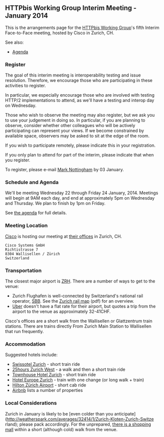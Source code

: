 ## HTTPbis Working Group Interim Meeting - January 2014

This is the arrangements page for the [HTTPbis Working
Group](http://trac.tools.ietf.org/wg/httpbis/trac/wiki)'s fifth Interim
Face-to-Face meeting, hosted by Cisco in Zurich, CH.

See also:

* [Agenda](agenda.md)

### Register

The goal of this interim meeting is interoperability testing and issue
resolution. Therefore, we encourage those who are participating in these
activities to register.

In particular, we especially encourage those who are involved with testing
HTTP/2 implementations to attend, as we'll have a testing and interop day on
Wednesday.

Those who wish to observe the meeting may also register, but we ask you to use
your judgement in doing so. In particular, if you are planning to observe,
consider whether other colleagues who will be actively participating can
represent your views. If we become constrained by available space, observers
may be asked to sit at the edge of the room.

If you wish to participate remotely, please indicate this in your registration.

If you only plan to attend for part of the interim, please indicate that when
you register.

To register, please e-mail [Mark Nottingham](mailto:mnot@mnot.net) by 03
January.


### Schedule and Agenda

We'll be meeting Wednesday 22 through Friday 24 January, 2014. Meetings will
begin at 9AM each day, and end at approximately 5pm on Wednesday and Thursday.
We plan to finish by 1pm on Friday.

See [the agenda](agenda.md) for full details.


### Meeting Location

[Cisco](http://cisco.com/) is hosting our meeting at [their
offices](http://goo.gl/maps/C9HJf) in Zurich, CH.

    Cisco Systems GmbH
    Richtistrasse 7
    8304 Wallisellen / Zürich
    Switzerland


### Transportation

The closest major airport is [ZRH](http://www.zurich-airport.com/). There are a
number of ways to get to the venue:

* Zurich Flughafen is well-connected by Switzerland's national rail operator, [SBB](http://www.sbb.ch/en/home.html). See the [Zurich rail map](http://www.zvv.ch/opencms/export/sites/default/common-images/content-image-gallery/linien-zonen-pdfs/Liniennetzplan_ganzer_Verbund_2012.pdf) (pdf) for an overview.
* [Uber](https://www.uber.com/cities/zurich) doesn't have a flat rate for their airport, but quotes a trip from the airport to the venue as approximately 32-41CHF.

Cisco's offices are a short walk from the Wallisellen or Glattzentrum train
stations. There are trains directly From Zurich Main Station to Wallisellen
that run frequently.


### Accommodation

Suggested hotels include:

* [Swissotel Zurich](http://www.swissotel.com/hotels/zurich/) - short train ride
* [25hours Zurich West](http://www.25hours-hotels.com/zuerich/?lang=en) - a walk and then a short train ride
* [Townhouse Hotel Zurich](http://townhouse.ch/en/) - short train ride
* [Hotel Europe Zurich](http://www.hoteleurope-zuerich.ch) - train with one change (or long walk + train)
* [Hilton Zürich Airport](http://www3.hilton.com/en/hotels/switzerland/hilton-zurich-airport-ZRHHITW/index.html) - short cab ride
* [Airbnb](https://www.airbnb.com/s/Zurich--Switzerland) lists a number of properties
 
 
### Local Considerations

Zurich in January is likely to be [even colder than you
anticipate](http://weatherspark.com/averages/32414/1/Zurich-Kloten-Zurich-Switze
 rland); please pack accordingly. For the unprepared, [there is a shopping
mall](http://www.glatt.ch/) within a short (although cold) walk from the venue.





